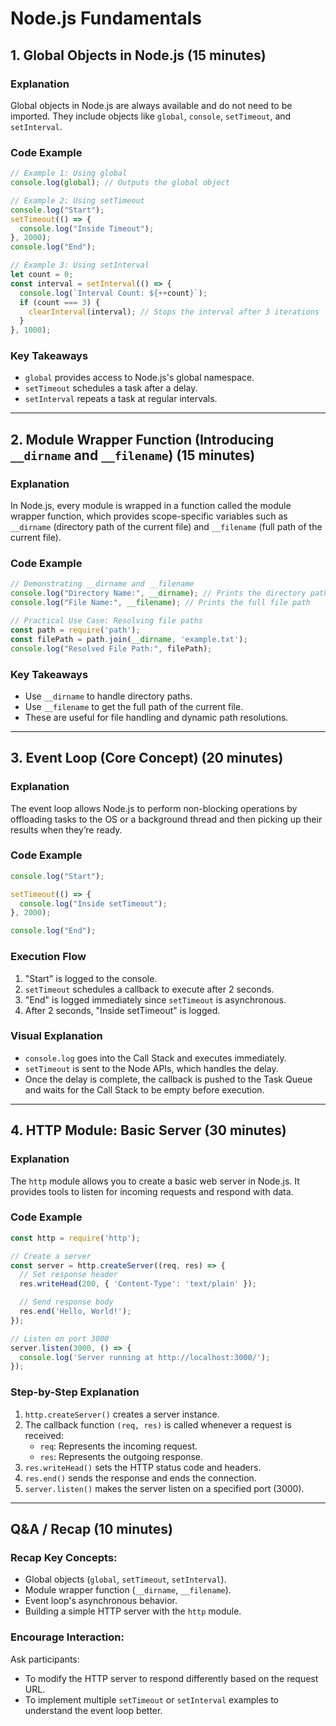 # Node.js Fundamentals

## 1. Global Objects in Node.js (15 minutes)

### Explanation
Global objects in Node.js are always available and do not need to be imported. They include objects like `global`, `console`, `setTimeout`, and `setInterval`.

### Code Example
```js
// Example 1: Using global
console.log(global); // Outputs the global object

// Example 2: Using setTimeout
console.log("Start");
setTimeout(() => {
  console.log("Inside Timeout");
}, 2000);
console.log("End");

// Example 3: Using setInterval
let count = 0;
const interval = setInterval(() => {
  console.log(`Interval Count: ${++count}`);
  if (count === 3) {
    clearInterval(interval); // Stops the interval after 3 iterations
  }
}, 1000);
```

### Key Takeaways
- `global` provides access to Node.js's global namespace.
- `setTimeout` schedules a task after a delay.
- `setInterval` repeats a task at regular intervals.

---

## 2. Module Wrapper Function (Introducing `__dirname` and `__filename`) (15 minutes)

### Explanation
In Node.js, every module is wrapped in a function called the module wrapper function, which provides scope-specific variables such as `__dirname` (directory path of the current file) and `__filename` (full path of the current file).

### Code Example
```js
// Demonstrating __dirname and __filename
console.log("Directory Name:", __dirname); // Prints the directory path
console.log("File Name:", __filename); // Prints the full file path

// Practical Use Case: Resolving file paths
const path = require('path');
const filePath = path.join(__dirname, 'example.txt');
console.log("Resolved File Path:", filePath);
```

### Key Takeaways
- Use `__dirname` to handle directory paths.
- Use `__filename` to get the full path of the current file.
- These are useful for file handling and dynamic path resolutions.

---

## 3. Event Loop (Core Concept) (20 minutes)

### Explanation
The event loop allows Node.js to perform non-blocking operations by offloading tasks to the OS or a background thread and then picking up their results when they’re ready.

### Code Example
```js
console.log("Start");

setTimeout(() => {
  console.log("Inside setTimeout");
}, 2000);

console.log("End");
```

### Execution Flow
1. "Start" is logged to the console.
2. `setTimeout` schedules a callback to execute after 2 seconds.
3. "End" is logged immediately since `setTimeout` is asynchronous.
4. After 2 seconds, "Inside setTimeout" is logged.

### Visual Explanation
- `console.log` goes into the Call Stack and executes immediately.
- `setTimeout` is sent to the Node APIs, which handles the delay.
- Once the delay is complete, the callback is pushed to the Task Queue and waits for the Call Stack to be empty before execution.

---

## 4. HTTP Module: Basic Server (30 minutes)

### Explanation
The `http` module allows you to create a basic web server in Node.js. It provides tools to listen for incoming requests and respond with data.

### Code Example
```js
const http = require('http');

// Create a server
const server = http.createServer((req, res) => {
  // Set response header
  res.writeHead(200, { 'Content-Type': 'text/plain' });

  // Send response body
  res.end('Hello, World!');
});

// Listen on port 3000
server.listen(3000, () => {
  console.log('Server running at http://localhost:3000/');
});
```

### Step-by-Step Explanation
1. `http.createServer()` creates a server instance.
2. The callback function `(req, res)` is called whenever a request is received:
   - `req`: Represents the incoming request.
   - `res`: Represents the outgoing response.
3. `res.writeHead()` sets the HTTP status code and headers.
4. `res.end()` sends the response and ends the connection.
5. `server.listen()` makes the server listen on a specified port (3000).

---

## Q&A / Recap (10 minutes)

### Recap Key Concepts:
- Global objects (`global`, `setTimeout`, `setInterval`).
- Module wrapper function (`__dirname`, `__filename`).
- Event loop's asynchronous behavior.
- Building a simple HTTP server with the `http` module.

### Encourage Interaction:
Ask participants:
- To modify the HTTP server to respond differently based on the request URL.
- To implement multiple `setTimeout` or `setInterval` examples to understand the event loop better.
